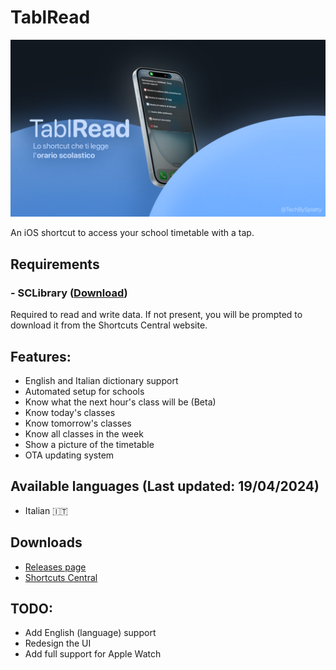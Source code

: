 # TablRead

![alt text](https://github.com/SplattyDev/TablRead/blob/main/Assets/IMG_0722.PNG?raw=true)

An iOS shortcut to access your school timetable with a tap.

## Requirements
### - SCLibrary ([Download](https://shortcuts.ispazio.net/sclibrary/))
Required to read and write data. If not present, you will be prompted to download it from the Shortcuts Central website.

## Features:
- English and Italian dictionary support
- Automated setup for schools
- Know what the next hour's class will be (Beta)
- Know today's classes
- Know tomorrow's classes
- Know all classes in the week
- Show a picture of the timetable
- OTA updating system

## Available languages (Last updated: 19/04/2024)
- Italian 🇮🇹

## Downloads
- [Releases page](https://github.com/SplattyDev/TablRead/releases)
- [Shortcuts Central](https://shortcuts.ispazio.net/tablread/)

## TODO:
- Add English (language) support
- Redesign the UI
- Add full support for Apple Watch
